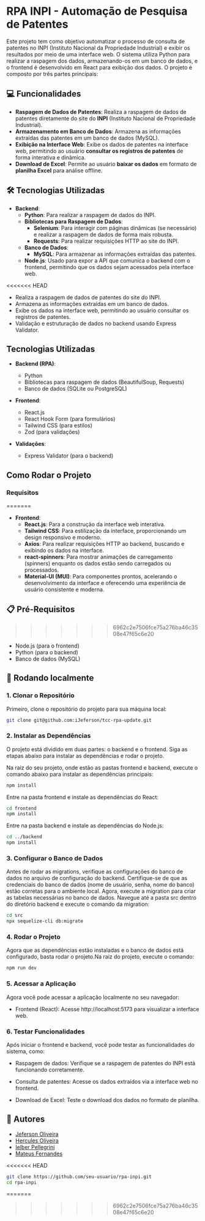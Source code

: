 # RPA INPI - Automação de Pesquisa de Patentes

Este projeto tem como objetivo automatizar o processo de consulta de patentes no INPI (Instituto Nacional da Propriedade Industrial) e exibir os resultados por meio de uma interface web. O sistema utiliza Python para realizar a raspagem dos dados, armazenando-os em um banco de dados, e o frontend é desenvolvido em React para exibição dos dados. O projeto é composto por três partes principais:

## 💻	 Funcionalidades
- **Raspagem de Dados de Patentes**: Realiza a raspagem de dados de patentes diretamente do site do **INPI** (Instituto Nacional de Propriedade Industrial).
- **Armazenamento em Banco de Dados**: Armazena as informações extraídas das patentes em um banco de dados (MySQL).
- **Exibição na Interface Web**: Exibe os dados de patentes na interface web, permitindo ao usuário **consultar os registros de patentes** de forma interativa e dinâmica.
- **Download de Excel**: Permite ao usuário **baixar os dados** em formato de **planilha Excel** para análise offline.

## 🛠️ Tecnologias Utilizadas
- **Backend**:
  - **Python**: Para realizar a raspagem de dados do INPI.
  - **Bibliotecas para Raspagem de Dados**:
    - **Selenium**: Para interagir com páginas dinâmicas (se necessário) e realizar a raspagem de dados de forma mais robusta.
    - **Requests**: Para realizar requisições HTTP ao site do INPI.
  - **Banco de Dados**:
    - **MySQL**: Para armazenar as informações extraídas das patentes.
  - **Node.js**: Usado para expor a API que comunica o backend com o frontend, permitindo que os dados sejam acessados pela interface web.

<<<<<<< HEAD
- Realiza a raspagem de dados de patentes do site do INPI.
- Armazena as informações extraídas em um banco de dados.
- Exibe os dados na interface web, permitindo ao usuário consultar os registros de patentes.
- Validação e estruturação de dados no backend usando Express Validator.

## Tecnologias Utilizadas

- **Backend (RPA)**:

  - Python
  - Bibliotecas para raspagem de dados (BeautifulSoup, Requests)
  - Banco de dados (SQLite ou PostgreSQL)
- **Frontend**:

  - React.js
  - React Hook Form (para formulários)
  - Tailwind CSS (para estilos)
  - Zod (para validações)
- **Validações**:

  - Express Validator (para o backend)

## Como Rodar o Projeto

### Requisitos
=======
- **Frontend**:
  - **React.js**: Para a construção da interface web interativa.
  - **Tailwind CSS**: Para estilização da interface, proporcionando um design responsivo e moderno.
  - **Axios**: Para realizar requisições HTTP ao backend, buscando e exibindo os dados na interface.
  - **react-spinners**: Para mostrar animações de carregamento (spinners) enquanto os dados estão sendo carregados ou processados.
  - **Material-UI (MUI)**: Para componentes prontos, acelerando o desenvolvimento da interface e oferecendo uma experiência de usuário consistente e moderna.
 
## 📋 Pré-Requisitos
>>>>>>> 6962c2e7506fce75a276ba46c3508e47f65c6e20

- Node.js (para o frontend)
- Python (para o backend)
- Banco de dados (MySQL)


## 🚀  Rodando localmente

### 1. Clonar o Repositório

Primeiro, clone o repositório do projeto para sua máquina local:

```bash
git clone git@github.com:iJeferson/tcc-rpa-update.git
```
### 2. Instalar as Dependências

O projeto está dividido em duas partes: o backend e o frontend. Siga as etapas abaixo para instalar as dependências e rodar o projeto.

Na raiz do seu projeto, onde estão as pastas frontend e backend, execute o comando abaixo para instalar as dependências principais:

```bash
npm install
```

Entre na pasta frontend e instale as dependências do React:

```bash
cd frontend
npm install
```
Entre na pasta backend e instale as dependências do Node.js:

```bash
cd ../backend
npm install
```

###  3. Configurar o Banco de Dados

Antes de rodar as migrations, verifique as configurações do banco de dados no arquivo de configuração do backend. Certifique-se de que as credenciais do banco de dados (nome de usuário, senha, nome do banco) estão corretas para o ambiente local.
Agora, execute a migration para criar as tabelas necessárias no banco de dados. Navegue até a pasta src dentro do diretório backend e execute o comando da migration:
```bash
cd src
npx sequelize-cli db:migrate
```

###  4. Rodar o Projeto

Agora que as dependências estão instaladas e o banco de dados está configurado, basta rodar o projeto.Na raiz do projeto, execute o comando:

```bash
npm run dev
```
### 5. Acessar a Aplicação

Agora você pode acessar a aplicação localmente no seu navegador:

- Frontend (React): Acesse http://localhost:5173 para visualizar a interface web.

### 6. Testar Funcionalidades
Após iniciar o frontend e backend, você pode testar as funcionalidades do sistema, como:

- Raspagem de dados: Verifique se a raspagem de patentes do INPI está funcionando corretamente.

- Consulta de patentes: Acesse os dados extraídos via a interface web no frontend.

- Download de Excel: Teste o download dos dados no formato de planilha.


   
## 🤝 Autores

- [Jeferson Oliveira](https://github.com/iJeferson)
- [Hercules Oliveira](https://github.com/GodHercules)
- [Ielber Pellegrini](https://github.com/ielberPellegrini)
- [Mateus Fernandes](https://github.com/mateusfernandesvn)


<<<<<<< HEAD
   ```bash
   git clone https://github.com/seu-usuario/rpa-inpi.git
   cd rpa-inpi
   ```
=======
>>>>>>> 6962c2e7506fce75a276ba46c3508e47f65c6e20
